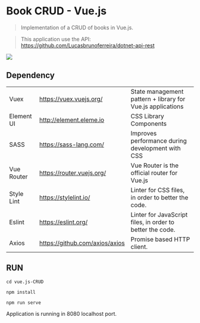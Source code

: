 # Book CRUD - Vue.js

> Implementation of a CRUD of books in Vue.js.

> This application use the API: https://github.com/Lucasbrunoferreira/dotnet-api-rest

![](https://i.imgur.com/IJO3T0k.png)

## Dependency

|                |                             |        |
| -------------- |---------------------------  |------  |
| Vuex         | https://vuex.vuejs.org/  | State management pattern + library for Vue.js applications   |
| Element UI     | http://element.eleme.io|    CSS Library Components     |
| SASS           | https://sass-lang.com/                     |    Improves performance during development with CSS     |
| Vue Router | https://router.vuejs.org/                    |   Vue Router is the official router for Vue.js     |
| Style Lint         | https://stylelint.io/ |    Linter for CSS files, in order to better the code.    |
| Eslint | https://eslint.org/ | Linter for JavaScript files, in order to better the code.   | 
| Axios | https://github.com/axios/axios | Promise based HTTP client. |

## RUN

```
cd vue.js-CRUD

npm install

npm run serve

```
Application is running in 8080 localhost port.

